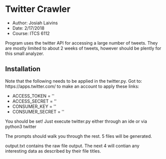 <h1>
Twitter Crawler
</h1>
<p>
<ul>
    <li>Author: Josiah Laivins
    <li>Date: 2/17/2018
    <li>Course: ITCS 6112
</ul>
</p>

<p>
Program uses the twitter API for accessing a large number of tweets.
They are mostly limited to about 2 weeks of tweets, however should be plently for this
small analyzer.
</p>

<h2>
Installation
</h2>
<p>
Note that the following needs to be applied in the twitter.py.
Got to: <a>https://apps.twitter.com/</a> to make an account to apply these links:
<ul>
    <li>ACCESS_TOKEN = ''
    <li>ACCESS_SECRET = ''
    <li>CONSUMER_KEY = ''
    <li>CONSUMER_SECRET = ''
</ul>
</p>
<p>
You should be set!
Just execute twitter.py either through an 
ide or via python3 twitter

The prompts should walk you through the rest. 
5 files will be generated.

output.txt contains the raw file output.
The next 4 will contian any interesting data as described by
their file titles. 
</p>